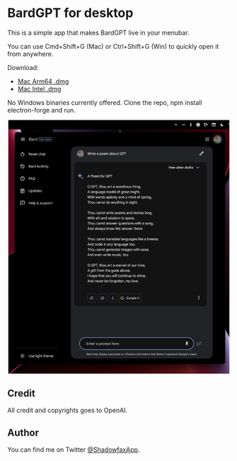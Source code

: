 # BardGPT for desktop

This is a simple app that makes BardGPT live in your menubar.

You can use Cmd+Shift+G (Mac) or Ctrl+Shift+G (Win) to quickly open it from anywhere.

Download:

- [Mac Arm64 .dmg](https://github.com/vincelwt/chatgpt-mac/releases/download/v0.0.5/ChatGPT-0.0.5-arm64.dmg)
- [Mac Intel .dmg](https://github.com/vincelwt/chatgpt-mac/releases/download/v0.0.5/ChatGPT-0.0.5-x64.dmg)

No Windows binaries currently offered. Clone the repo, npm install electron-forge and run.

<p align="center">
  <img src="./images/screenshot.png" width="500">
</p>

## Credit

All credit and copyrights goes to OpenAI.

## Author

You can find me on Twitter [@ShadowfaxApp](https://twitter.com/ShadowfaxApp).
